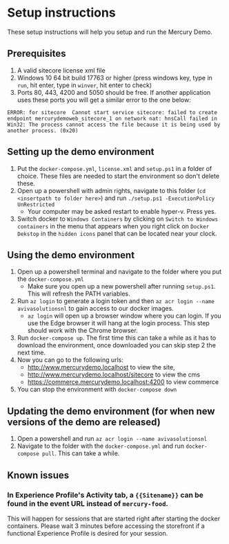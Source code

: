# Setup instructions
These setup instructions will help you setup and run the Mercury Demo.

## Prerequisites
1. A valid sitecore license xml file
2. Windows 10 64 bit build 17763 or higher (press windows key, type in `run`, hit enter, type in `winver`, hit enter to check)
3. Ports 80, 443, 4200 and 5050 should be free. If another application uses these ports you will get a similar error to the one below:
```
ERROR: for sitecore  Cannot start service sitecore: failed to create endpoint mercurydemoweb_sitecore_1 on network nat: hnsCall failed in Win32: The process cannot access the file because it is being used by another process. (0x20)
```

## Setting up the demo environment
1. Put the `docker-compose.yml`, `license.xml` and `setup.ps1` in a folder of choice. These files are needed to start the environment so don't delete these.
2. Open up a powershell with admin rights, navigate to this folder (`cd <insertpath to folder here>`) and run `./setup.ps1 -ExecutionPolicy UnRestricted`
     - Your computer may be asked restart to enable hyper-v. Press yes.
3. Switch docker to `Windows Containers` by clicking on `Switch to Windows containers` in the menu that appears when you right click on `Docker Dekstop` in the `hidden icons` panel that can be located near your clock.

## Using the demo environment
1. Open up a powershell terminal and navigate to the folder where you put the `docker-compose.yml` 
     - Make sure you open up a new powershell after running `setup.ps1`. This will refresh the PATH variables.
2. Run `az login` to generate a login token and then `az acr login --name avivasolutionsnl` to gain access to our docker images. 
     - `az login` will open up a browser window where you can login. If you use the Edge browser it will hang at the login process. This step should work with the Chrome browser.
3. Run `docker-compose up`. The first time this can take a while as it has to download the environment, once downloaded you can skip step 2 the next time.
4. Now you can go to the following urls:
     - http://www.mercurydemo.localhost to view the site, 
     - http://www.mercurydemo.localhost/sitecore to view the cms 
     - https://commerce.mercurydemo.localhost:4200 to view commerce
5. You can stop the environment with `docker-compose down`

## Updating the demo environment (for when new versions of the demo are released)
1. Open a powershell and run `az acr login --name avivasolutionsnl`
2. Navigate to the folder with the `docker-compose.yml` and run `docker-compose pull`. This can take a while.

## Known issues
### In Experience Profile's Activity tab, a `{{Sitename}}` can be found in the event URL instead of `mercury-food`.
This will happen for sessions that are started right after starting the docker containers. Please wait 3 minutes before accessing the storefront if a functional Experience Profile is desired for your session.
